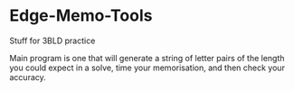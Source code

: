# Edge-Memo-Tools
Stuff for 3BLD practice

Main program is one that will generate a string of letter pairs of the length you could expect in a solve, time your memorisation, and then check your accuracy.
